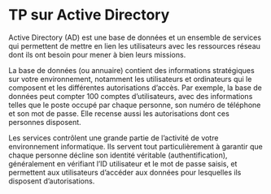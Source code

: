 # TP sur Active Directory

Active Directory (AD) est une base de données et un ensemble de services qui permettent de mettre en lien les utilisateurs avec les ressources réseau dont ils ont besoin pour mener à bien leurs missions.

La base de données (ou annuaire) contient des informations stratégiques sur votre environnement, notamment les utilisateurs et ordinateurs qui le composent et les différentes autorisations d’accès. Par exemple, la base de données peut compter 100 comptes d’utilisateurs, avec des informations telles que le poste occupé par chaque personne, son numéro de téléphone et son mot de passe. Elle recense aussi les autorisations dont ces personnes disposent.

Les services contrôlent une grande partie de l’activité de votre environnement informatique. Ils servent tout particulièrement à garantir que chaque personne décline son identité véritable (authentification), généralement en vérifiant l’ID utilisateur et le mot de passe saisis, et permettent aux utilisateurs d’accéder aux données pour lesquelles ils disposent d’autorisations.

